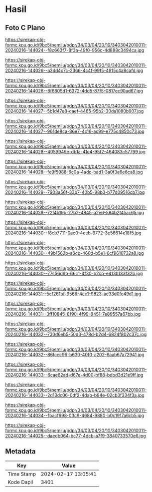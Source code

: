 # Hasil

## Foto C Plano

https://sirekap-obj-formc.kpu.go.id/9bc5/pemilu/pdpr/34/03/04/20/10/3403042010011-20240216-144024--f8c663f7-8f3a-49f0-956c-4d888c3494ca.jpg

https://sirekap-obj-formc.kpu.go.id/9bc5/pemilu/pdpr/34/03/04/20/10/3403042010011-20240216-144026--a3dd4c7c-2366-4c4f-99f5-4915c4a9cafd.jpg

https://sirekap-obj-formc.kpu.go.id/9bc5/pemilu/pdpr/34/03/04/20/10/3403042010011-20240216-144026--8f6605d1-6372-4dd5-87f5-0817ec90ad67.jpg

https://sirekap-obj-formc.kpu.go.id/9bc5/pemilu/pdpr/34/03/04/20/10/3403042010011-20240216-144027--5b1d47e8-caef-4465-95b2-30da1080b907.jpg

https://sirekap-obj-formc.kpu.go.id/9bc5/pemilu/pdpr/34/03/04/20/10/3403042010011-20240216-144027--961de8ca-86e7-4c16-ac99-e775c4850c73.jpg

https://sirekap-obj-formc.kpu.go.id/9bc5/pemilu/pdpr/34/03/04/20/10/3403042010011-20240216-144028--4059949e-db1a-41e4-95f2-464083c57799.jpg

https://sirekap-obj-formc.kpu.go.id/9bc5/pemilu/pdpr/34/03/04/20/10/3403042010011-20240216-144028--fe9f5988-6c0a-4adc-bad1-3a0f3a6e6ca8.jpg

https://sirekap-obj-formc.kpu.go.id/9bc5/pemilu/pdpr/34/03/04/20/10/3403042010011-20240216-144029--7903a56f-33b7-40b5-98b3-b77d09516cb7.jpg

https://sirekap-obj-formc.kpu.go.id/9bc5/pemilu/pdpr/34/03/04/20/10/3403042010011-20240216-144029--72f4b19b-27b2-4845-a2e6-584b2f45ac65.jpg

https://sirekap-obj-formc.kpu.go.id/9bc5/pemilu/pdpr/34/03/04/20/10/3403042010011-20240216-144030--f8cb7711-0ac0-4eeb-9772-3e56614e18f5.jpg

https://sirekap-obj-formc.kpu.go.id/9bc5/pemilu/pdpr/34/03/04/20/10/3403042010011-20240216-144030--49b1562b-a6cb-460d-b5e1-6cf9610732a8.jpg

https://sirekap-obj-formc.kpu.go.id/9bc5/pemilu/pdpr/34/03/04/20/10/3403042010011-20240216-144030--77c56d6b-66c1-4f30-b2cb-e413b133f32b.jpg

https://sirekap-obj-formc.kpu.go.id/9bc5/pemilu/pdpr/34/03/04/20/10/3403042010011-20240216-144031--5cf261bf-9566-4ee1-9823-ae33d0fe49d1.jpg

https://sirekap-obj-formc.kpu.go.id/9bc5/pemilu/pdpr/34/03/04/20/10/3403042010011-20240216-144031--3ff10845-8f90-4f99-8451-7e89557a67bb.jpg

https://sirekap-obj-formc.kpu.go.id/9bc5/pemilu/pdpr/34/03/04/20/10/3403042010011-20240216-144032--730d6eb5-50d3-478d-b2d4-6824f802c37c.jpg

https://sirekap-obj-formc.kpu.go.id/9bc5/pemilu/pdpr/34/03/04/20/10/3403042010011-20240216-144032--86fcec96-b630-40f0-a202-6aab67a72941.jpg

https://sirekap-obj-formc.kpu.go.id/9bc5/pemilu/pdpr/34/03/04/20/10/3403042010011-20240216-144033--6cae62ad-d67e-4d00-bf88-bdbd3d21e9ff.jpg

https://sirekap-obj-formc.kpu.go.id/9bc5/pemilu/pdpr/34/03/04/20/10/3403042010011-20240216-144033--2d13dc06-0df2-4dab-b94e-02cb3f334f3a.jpg

https://sirekap-obj-formc.kpu.go.id/9bc5/pemilu/pdpr/34/03/04/20/10/3403042010011-20240216-144034--1bacf698-03c9-4684-9880-b0c1917a6cb5.jpg

https://sirekap-obj-formc.kpu.go.id/9bc5/pemilu/pdpr/34/03/04/20/10/3403042010011-20240216-144025--daedb064-bc77-4dcb-a7f9-3840733570e6.jpg


## Metadata

| Key        | Value               |
| ---------- | ------------------- |
| Time Stamp | 2024-02-17 13:05:41 |
| Kode Dapil | 3401                |



